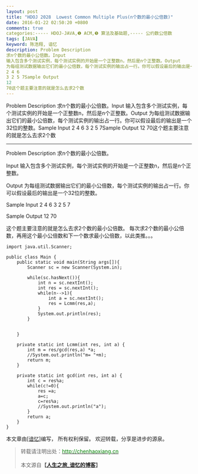 ```yaml
---
layout: post
title: "HDOJ 2028  Lowest Common Multiple Plus(n个数的最小公倍数)"
date: 2016-01-22 02:50:20 +0800
comments: true
categories:----- HDOJ-JAVA,❶ ACM,❺ 算法及基础题,----- 公约数公倍数
tags: [JAVA]
keyword: 陈浩翔, 谙忆
description: Problem Description 
求n个数的最小公倍数。Input 
输入包含多个测试实例，每个测试实例的开始是一个正整数n，然后是n个正整数。Output 
为每组测试数据输出它们的最小公倍数，每个测试实例的输出占一行。你可以假设最后的输出是一个32位的整数。Sample Input 
2 4 6 
3 2 5 7Sample Output 
12 
70这个题主要注意的就是怎么去求2个数 
---
```



Problem Description 
求n个数的最小公倍数。Input 
输入包含多个测试实例，每个测试实例的开始是一个正整数n，然后是n个正整数。Output 
为每组测试数据输出它们的最小公倍数，每个测试实例的输出占一行。你可以假设最后的输出是一个32位的整数。Sample Input 
2 4 6 
3 2 5 7Sample Output 
12 
70这个题主要注意的就是怎么去求2个数
<!-- more -->
----------

Problem Description
求n个数的最小公倍数。
 

Input
输入包含多个测试实例，每个测试实例的开始是一个正整数n，然后是n个正整数。
 

Output
为每组测试数据输出它们的最小公倍数，每个测试实例的输出占一行。你可以假设最后的输出是一个32位的整数。
 

Sample Input
2 4 6
3 2 5 7
 

Sample Output
12
70

这个题主要注意的就是怎么去求2个数的最小公倍数。
每次求2个数的最小公倍数，再用这个最小公倍数和下一个数求最小公倍数，以此类推。。。

```
import java.util.Scanner;

public class Main {
    public static void main(String args[]){
        Scanner sc = new Scanner(System.in);
        
        while(sc.hasNext()){
            int n = sc.nextInt();
            int res = sc.nextInt();
            while(n-->1){
                int a = sc.nextInt();
                res = Lcmm(res,a);
            }
            System.out.println(res);
        }
        
        
    }

    private static int Lcmm(int res, int a) {
        int m = res/gcd(res,a) *a;
        //System.out.println("m= "+m);
        return m;
    }

    private static int gcd(int res, int a) {
        int c = res%a;
        while(c!=0){
            res =a;
            a=c;
            c=res%a;
            //System.out.println("a");
        }
        return a;
    }
}

```

本文章由<a href="http://chenhaoxiang.cn/">[谙忆]</a>编写， 所有权利保留。 
欢迎转载，分享是进步的源泉。
<blockquote cite='陈浩翔'>
<p background-color='#D3D3D3'>转载请注明出处：<a href='http://chenhaoxiang.cn'><font color="green">http://chenhaoxiang.cn</font></a><br><br>
本文源自<strong>【<a href='http://chenhaoxiang.cn' target='_blank'>人生之旅_谙忆的博客</a>】</strong></p>
</blockquote>
